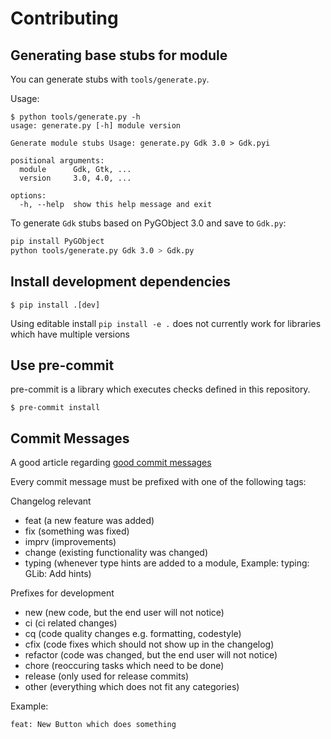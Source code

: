 # Contributing

## Generating base stubs for module

You can generate stubs with `tools/generate.py`.

Usage:

```shellsession
$ python tools/generate.py -h
usage: generate.py [-h] module version

Generate module stubs Usage: generate.py Gdk 3.0 > Gdk.pyi

positional arguments:
  module      Gdk, Gtk, ...
  version     3.0, 4.0, ...

options:
  -h, --help  show this help message and exit
```

To generate `Gdk` stubs based on PyGObject 3.0 and save to `Gdk.py`:

```bash
pip install PyGObject
python tools/generate.py Gdk 3.0 > Gdk.py
```

## Install development dependencies

    $ pip install .[dev]

Using editable install `pip install -e .` does not currently work for libraries which have multiple versions

## Use pre-commit

pre-commit is a library which executes checks defined in this repository.

    $ pre-commit install

## Commit Messages

A good article regarding [good commit messages](https://chris.beams.io/posts/git-commit/)

Every commit message must be prefixed with one of the following tags:

Changelog relevant

- feat      (a new feature was added)
- fix       (something was fixed)
- imprv     (improvements)
- change    (existing functionality was changed)
- typing    (whenever type hints are added to a module, Example: typing: GLib: Add hints)

Prefixes for development

- new       (new code, but the end user will not notice)
- ci        (ci related changes)
- cq        (code quality changes e.g. formatting, codestyle)
- cfix      (code fixes which should not show up in the changelog)
- refactor  (code was changed, but the end user will not notice)
- chore     (reoccuring tasks which need to be done)
- release   (only used for release commits)
- other     (everything which does not fit any categories)

Example:

`feat: New Button which does something`
